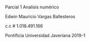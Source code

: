 Parcial 1 Analisis numérico

Edwin Mauricio Vargas Ballesteros

c.c # 1.018.491.166

Pontificia Universidad Javeriana
2019-1
